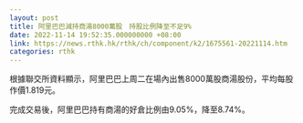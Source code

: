```yaml
---
layout: post
title: 阿里巴巴減持商湯8000萬股　持股比例降至不足9%
date: 2022-11-14 19:52:35.000000000 +08:00
link: https://news.rthk.hk/rthk/ch/component/k2/1675561-20221114.htm
categories: rthk
---
```


根據聯交所資料顯示，阿里巴巴上周二在場內出售8000萬股商湯股份，平均每股作價1.819元。

完成交易後，阿里巴巴持有商湯的好倉比例由9.05%，降至8.74%。
